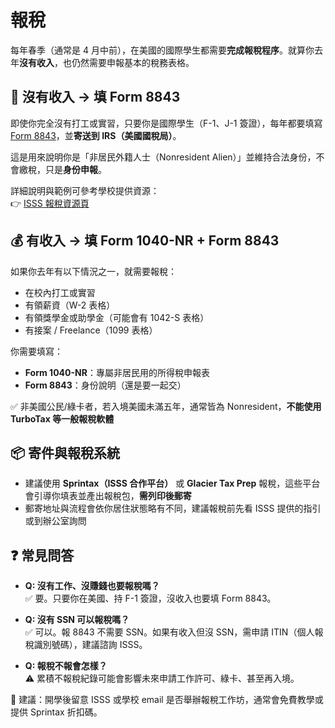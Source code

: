 # 報稅

每年春季（通常是 4 月中前），在美國的國際學生都需要**完成報稅程序**。就算你去年**沒有收入**，也仍然需要申報基本的稅務表格。

## 📄 沒有收入 → 填 Form 8843

即使你完全沒有打工或實習，只要你是國際學生（F-1、J-1 簽證），每年都要填寫 [Form 8843](https://www.irs.gov/forms-pubs/about-form-8848)，並**寄送到 IRS（美國國稅局）**。

這是用來說明你是「非居民外籍人士（Nonresident Alien）」並維持合法身份，不會繳稅，只是**身份申報**。

詳細說明與範例可參考學校提供資源：  
👉 [ISSS 報稅資源頁](https://isss.utah.edu/current-students/united-states-taxes/index.php)

## 💰 有收入 → 填 Form 1040-NR + Form 8843

如果你去年有以下情況之一，就需要報稅：
- 在校內打工或實習
- 有領薪資（W-2 表格）
- 有領獎學金或助學金（可能會有 1042-S 表格）
- 有接案 / Freelance（1099 表格）

你需要填寫：
- **Form 1040-NR**：專屬非居民用的所得稅申報表
- **Form 8843**：身份說明（還是要一起交）

✅ 非美國公民/綠卡者，若入境美國未滿五年，通常皆為 Nonresident，**不能使用 TurboTax 等一般報稅軟體**

## 📦 寄件與報稅系統

- 建議使用 **Sprintax（ISSS 合作平台）** 或 **Glacier Tax Prep** 報稅，這些平台會引導你填表並產出報稅包，**需列印後郵寄**
- 郵寄地址與流程會依你居住狀態略有不同，建議報稅前先看 ISSS 提供的指引或到辦公室詢問

## ❓ 常見問答

- **Q: 沒有工作、沒賺錢也要報稅嗎？**  
  ✅ 要。只要你在美國、持 F-1 簽證，沒收入也要填 Form 8843。

- **Q: 沒有 SSN 可以報稅嗎？**  
  ✅ 可以。報 8843 不需要 SSN。如果有收入但沒 SSN，需申請 ITIN（個人報稅識別號碼），建議諮詢 ISSS。

- **Q: 報稅不報會怎樣？**  
  ⚠️ 累積不報稅紀錄可能會影響未來申請工作許可、綠卡、甚至再入境。

📌 建議：開學後留意 ISSS 或學校 email 是否舉辦報稅工作坊，通常會免費教學或提供 Sprintax 折扣碼。
